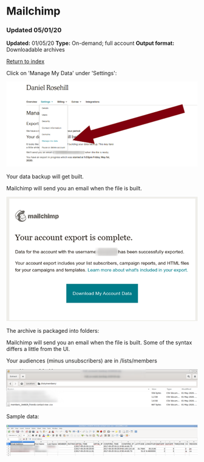 # Mailchimp

### Updated 05/01/20

**Updated:** 01/05/20
**Type:** On-demand; full account
**Output format:** Downloadable archives 

[Return to index](https://github.com/danielrosehilljlm/CloudBackupApproaches)

Click on 'Manage My Data' under 'Settings':

![MC](/images/mc1.png)

Your data backup will get built.

Mailchimp will send you an email when the file is built.

![MC](/images/mc22.png)

The archive is packaged into folders:

Mailchimp will send you an email when the file is built. Some of the syntax differs a little from the UI.

Your audiences (minus unsubscribers) are in /lists/members

![MC](/images/mc4.png)

Sample data:


![MC](/images/mc5.png)
